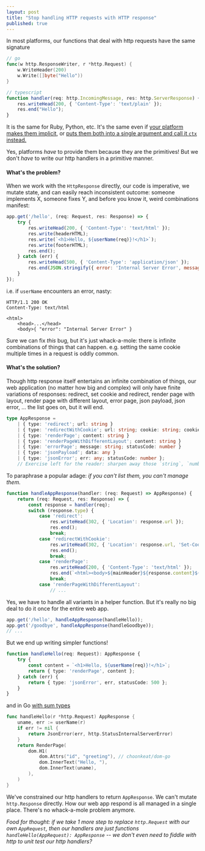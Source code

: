 ```yaml
---
layout: post
title: "Stop handling HTTP requests with HTTP response"
published: true
---
```


In most platforms, our functions that deal with http requests have the same signature

```go
// go
func(w http.ResponseWriter, r *http.Request) {
    w.WriteHeader(200)
    w.Write([]byte("Hello"))
}
```

```ts
// typescript
function handler(req: http.IncomingMessage, res: http.ServerResponse) {
    res.writeHead(200, { 'Content-Type': 'text/plain' });
    res.end("Hello");
}
```

It is the same for Ruby, Python, etc. It's the same even if [your platform makes them implicit](https://guides.rubyonrails.org/getting_started.html), or [puts them both into a single argument and call it `ctx` instead.](https://koajs.com)

Yes, platforms _have_ to provide them because they are the primitives! But we don't _have_ to write our http handlers in a primitive manner.

#### What's the problem?

When we work with the `HttpResponse` directly, our code is imperative, we mutate state, and can easily reach inconsistent outcome: someone implements X, someone fixes Y, and before you know it, weird combinations manifest:

```js
app.get('/hello', (req: Request, res: Response) => {
    try {
        res.writeHead(200, { 'Content-Type': 'text/html' });
        res.write(headerHTML);
        res.write(`<h1>Hello, ${userName(req)}!</h1>`);
        res.write(footerHTML);
        res.end();
    } catch (err) {
        res.writeHead(500, { 'Content-Type': 'application/json' });
        res.end(JSON.stringify({ error: 'Internal Server Error', message: err.message }));
    }
});
```

i.e. if `userName` encounters an error, nasty:

```
HTTP/1.1 200 OK
Content-Type: text/html

<html>
    <head>...</head>
    <body>{ "error": "Internal Server Error" }
```

Sure we can fix _this_ bug, but it's just whack-a-mole: there is infinite combinations of things that can happen. e.g. setting the same cookie multiple times in a request is oddly common.

#### What's the solution?

Though http response itself entertains an infinite combination of things, our web application (no matter how big and complex) will only have finite variations of responses: redirect, set cookie and redirect, render page with layout, render page with different layout, error page, json payload, json error, ... the list goes on, but it will end.

```ts
type AppResponse =
    | { type: 'redirect'; url: string }
    | { type: 'redirectWithCookie'; url: string; cookie: string; cookieValue: string }
    | { type: 'renderPage'; content: string }
    | { type: 'renderPageWithDifferentLayout'; content: string }
    | { type: 'errorPage'; message: string; statusCode: number }
    | { type: 'jsonPayload'; data: any }
    | { type: 'jsonError'; err: any; statusCode: number };
    // Exercise left for the reader: sharpen away those `string`, `number`, and `any`
```

To paraphrase a popular adage: _if you can't list them, you can't manage them._

```ts
function handleAppResponse(handler: (req: Request) => AppResponse) {
    return (req: Request, res: Response) => {
        const response = handler(req);
        switch (response.type) {
            case 'redirect':
                res.writeHead(302, { 'Location': response.url });
                res.end();
                break;
            case 'redirectWithCookie':
                res.writeHead(302, { 'Location': response.url, 'Set-Cookie': `${response.cookie}=${response.cookieValue}` });
                res.end();
                break;
            case 'renderPage':
                res.writeHead(200, { 'Content-Type': 'text/html' });
                res.end(`<html><body>${mainHeader}${response.content}${mainFooter}</body></html>`);
                break;
            case 'renderPageWithDifferentLayout':
                // ...
```

Yes, we have to handle all variants in a helper function. But it's really no big deal to do it once for the entire web app.

```ts
app.get('/hello', handleAppResponse(handleHello));
app.get('/goodbye', handleAppResponse(handleGoodbye));
// ...
```

But we end up writing simpler functions!

```ts
function handleHello(req: Request): AppResponse {
    try {
        const content = `<h1>Hello, ${userName(req)}!</h1>`;
        return { type: 'renderPage', content };
    } catch (err) {
        return { type: 'jsonError', err, statusCode: 500 };
    }
}
```

and in Go [with sum types](https://github.com/choonkeat/sumtype-go)

```go
func handleHello(r *http.Request) AppResponse {
    uname, err := userName(r)
    if err != nil {
        return JsonError(err, http.StatusInternalServerError)
    }
    return RenderPage(
        dom.H1(
            dom.Attrs("id", "greeting"), // choonkeat/dom-go
            dom.InnerText("Hello, "),
            dom.InnerText(uname),
        ),
    )
}
```

We've constrained our http handlers to return `AppResponse`. We can't mutate `http.Response` directly. How our web app respond is all managed in a single place. There's no whack-a-mole problem anymore.

_Food for thought: if we take 1 more step to replace `http.Request` with our own `AppRequest`, then our handlers are just functions `handleHello(AppRequest): AppResponse` -- we don't even need to fiddle with http to unit test our http handlers?_